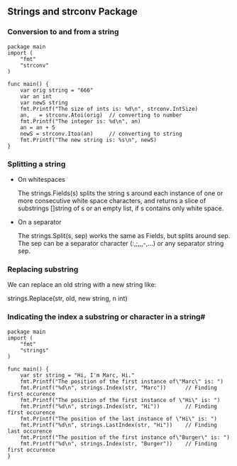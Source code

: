 ## Strings and strconv Package

### Conversion to and from a string

```golang
package main
import (
    "fmt"
    "strconv"
)

func main() {
    var orig string = "666"
    var an int
    var newS string
    fmt.Printf("The size of ints is: %d\n", strconv.IntSize)
    an, _ = strconv.Atoi(orig)  // converting to number
    fmt.Printf("The integer is: %d\n", an)
    an = an + 5
    newS = strconv.Itoa(an)     // converting to string
    fmt.Printf("The new string is: %s\n", newS)
}
```

### Splitting a string
- On whitespaces

  The strings.Fields(s) splits the string s around each instance of one or more consecutive white space characters, and returns a slice of substrings []string of s or an empty list, if s contains only white space.

- On a separator

   The strings.Split(s, sep) works the same as Fields, but splits around sep. The sep can be a separator character (:,;,,,-,…) or any separator string sep.

### Replacing substring
We can replace an old string with a new string like:

strings.Replace(str, old, new string, n int)

### Indicating the index a substring or character in a string#

```golang
package main
import (
    "fmt"
    "strings"
)

func main() {
    var str string = "Hi, I'm Marc, Hi."
    fmt.Printf("The position of the first instance of\"Marc\" is: ")
    fmt.Printf("%d\n", strings.Index(str, "Marc"))      // Finding first occurence
    fmt.Printf("The position of the first instance of \"Hi\" is: ")
    fmt.Printf("%d\n", strings.Index(str, "Hi"))        // Finding first occurence
    fmt.Printf("The position of the last instance of \"Hi\" is: ")
    fmt.Printf("%d\n", strings.LastIndex(str, "Hi"))    // Finding last occurence
    fmt.Printf("The position of the first instance of\"Burger\" is: ")
    fmt.Printf("%d\n", strings.Index(str, "Burger"))    // Finding first occurence
}
```


